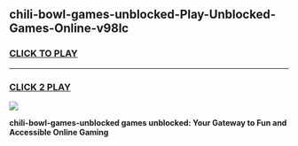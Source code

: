 
## chili-bowl-games-unblocked-Play-Unblocked-Games-Online-v98lc
<h3>
<a href="https://premium76.site?title=chili-bowl-games-unblocked&ref=24A">CLICK TO PLAY</a></h3>
<hr>

<h3>
<a href="https://premium76.site?title=chili-bowl-games-unblocked&ref=24A">CLICK 2 PLAY</a>
  
</h3>

<a href="https://premium76.site?title=chili-bowl-games-unblocked&ref=24A"><img src="https://clearcache.store/games.png"></a>


**chili-bowl-games-unblocked games unblocked: Your Gateway to Fun and Accessible Online Gaming**
